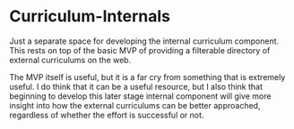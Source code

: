 # Curriculum-Internals 

Just a separate space for developing the internal curriculum component. This rests on top of the basic MVP of providing a filterable directory of external curriculums on the web. 

The MVP itself is useful, but it is a far cry from something that is extremely useful. I do think that it can be a useful resource, but I also think that beginning to develop this later stage internal component will give more insight into how the external curriculums can be better approached, regardless of whether the effort is successful or not.